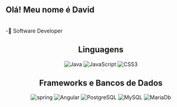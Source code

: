 ## Olá! Meu nome é David
<br>
-📖 Software Developer
<br>

<div align="center">
	<h2>Linguagens</h2>
  	<img alt="Java" src="https://img.shields.io/badge/Java-ED8B00.svg?&style=for-the-badge&logo=java&logocolor=white"/>
  <img alt="JavaScript" src="https://img.shields.io/badge/javascript-blue?logo=javascript&style=for-the-badge&logoColor=yellow"/>
	<img alt="CSS3" src="https://img.shields.io/badge/css3-%231572B6.svg?style=for-the-badge&logo=css3&logoColor=white"/>
</div>
<div align="center">
  <h2>Frameworks e Bancos de Dados</h2>
  <img alt="spring" src="https://img.shields.io/badge/Spring-6DB33F?style=for-the-badge&logo=spring&logoColor=white"/>
  <img alt="Angular" src="https://img.shields.io/badge/angular-%23DD0031.svg?&style=for-the-badge&logo=angular&logoColor=white"/>
<img alt="PostgreSQL" src="https://img.shields.io/badge/PostgreSQL-316192?style=for-the-badge&logo=postgresql&logoColor=white"/>
  <img alt="MySQL" src="https://img.shields.io/badge/mysql-%2300f.svg?&style=for-the-badge&logo=mysql&logoColor=white"/>
  <img alt="MariaDb" src="https://img.shields.io/badge/MariaDB-003545?style=for-the-badge&logo=mariadb&logoColor=white"/>

</div>
